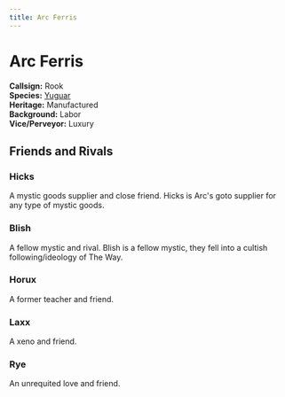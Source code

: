 ```yaml
---
title: Arc Ferris
---
```


# Arc Ferris

**Callsign:** Rook<br />
**Species:** [Yuguar](/xeno/yuguar)<br />
**Heritage:** Manufactured<br />
**Background:** Labor<br />
**Vice/Perveyor:** Luxury

## Friends and Rivals

### Hicks

A mystic goods supplier and close friend. Hicks is Arc's goto supplier for any type of mystic goods.

### Blish

A fellow mystic and rival. Blish is a fellow mystic, they fell into a cultish following/ideology of The Way.

### Horux

A former teacher and friend.

### Laxx

A xeno and friend.

### Rye

An unrequited love and friend.
